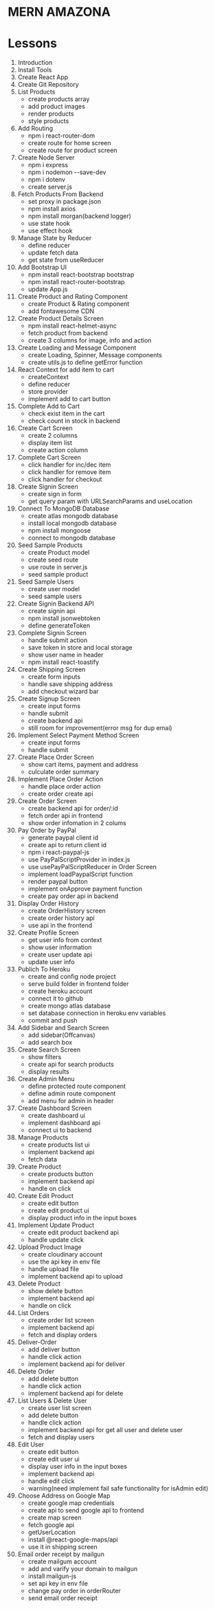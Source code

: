 # MERN AMAZONA

# Lessons

1. Introduction
2. Install Tools
3. Create React App
4. Create Git Repository
5. List Products
   - create products array
   - add product images
   - render products
   - style products
6. Add Routing
   - npm i react-router-dom
   - create route for home screen
   - create route for product screen
7. Create Node Server
   - npm i express
   - npm i nodemon --save-dev
   - npm i dotenv
   - create server.js
8. Fetch Products From Backend
   - set proxy in package.json
   - npm install axios
   - npm install morgan(backend logger)
   - use state hook
   - use effect hook
9. Manage State by Reducer
   - define reducer
   - update fetch data
   - get state from useReducer
10. Add Bootstrap UI
    - npm install react-bootstrap bootstrap
    - npm install react-router-bootstrap
    - update App.js
11. Create Product and Rating Component
    - create Product & Rating component
    - add fontawesome CDN
12. Create Product Details Screen
    - npm install react-helmet-async
    - fetch product from backend
    - create 3 columns for image, info and action
13. Create Loading and Message Component
    - create Loading, Spinner, Message components
    - create utils.js to define getError function
14. React Context for add item to cart
    - createContext
    - define reducer
    - store provider
    - implement add to cart button
15. Complete Add to Cart
    - check exist item in the cart
    - check count in stock in backend
16. Create Cart Screen
    - create 2 columns
    - display item list
    - create action column
17. Complete Cart Screen
    - click handler for inc/dec item
    - click handler for remove item
    - click handler for checkout
18. Create Signin Screen
    - create sign in form
    - get query param with URLSearchParams and useLocation
19. Connect To MongoDB Database
    - create atlas mongodb database
    - install local mongodb database
    - npm install mongoose
    - connect to mongodb database
20. Seed Sample Products
    - create Product model
    - create seed route
    - use route in server.js
    - seed sample product
21. Seed Sample Users
    - create user model
    - seed sample users
22. Create Signin Backend API
    - create signin api
    - npm install jsonwebtoken
    - define generateToken
23. Complete Signin Screen
    - handle submit action
    - save token in store and local storage
    - show user name in header
    - npm install react-toastify
24. Create Shipping Screen
    - create form inputs
    - handle save shipping address
    - add checkout wizard bar
25. Create Signup Screen
    - create input forms
    - handle submit
    - create backend api
    - still room for improvement(error msg for dup emai)
26. Implement Select Payment Method Screen
    - create input forms
    - handle submit
27. Create Place Order Screen
    - show cart items, payment and address
    - culculate order summary
28. Implement Place Order Action
    - handle place order action
    - create order create api
29. Create Order Screen
    - create backend api for order/:id
    - fetch order api in frontend
    - show order infomation in 2 colums
30. Pay Order by PayPal
    - generate paypal client id
    - create api to return client id
    - npm i react-paypal-js
    - use PayPalScriptProvider in index.js
    - use usePayPalScriptReducer in Order Screen
    - implement loadPaypalScript function
    - render paypal button
    - implement onApprove payment function
    - create pay order api in backend
31. Display Order History
    - create OrderHistory screen
    - create order history api
    - use api in the frontend
32. Create Profile Screen
    - get user info from context
    - show user information
    - create user update api
    - update user info
33. Publich To Heroku
    - create and config node project
    - serve build folder in frontend folder
    - create heroku account
    - connect it to github
    - create mongo atlas database
    - set database connection in heroku env variables
    - commit and push
34. Add Sidebar and Search Screen
    - add sidebar(Offcanvas)
    - add search box
35. Create Search Screen
    - show filters
    - create api for search products
    - display results
36. Create Admin Menu
    - define protected route component
    - define admin route component
    - add menu for admin in header
37. Create Dashboard Screen
    - create dashboard ui
    - implement dashboard api
    - connect ui to backend
38. Manage Products
    - create products list ui
    - implement backend api
    - fetch data
39. Create Product
    - create products button
    - implement backend api
    - handle on click
40. Create Edit Product
    - create edit button
    - create edit product ui
    - display product info in the input boxes
41. Implement Update Product
    - create edit product backend api
    - handle update click
42. Upload Product Image
    - create cloudinary account
    - use the api key in env file
    - handle upload file
    - implement backend api to upload
43. Delete Product
    - show delete button
    - implement backend api
    - handle on click
44. List Orders
    - create order list screen
    - implement backend api
    - fetch and display orders
45. Deliver-Order
    - add deliver button
    - handle click action
    - implement backend api for deliver
46. Delete Order
    - add delete button
    - handle click action
    - implement backend api for delete
47. List Users & Delete User
    - create user list screen
    - add delete button
    - handle click action
    - implement backend api for get all user and delete user
    - fetch and display users
48. Edit User
    - create edit button
    - create edit user ui
    - display user info in the input boxes
    - implement backend api
    - handle edit click
    - warning(need implement fail safe functionality for isAdmin edit)
49. Choose Address on Google Map
    - create google map credentials
    - create api to send google api to frontend
    - create map screen
    - fetch google api
    - getUserLocation
    - install @react-google-maps/api
    - use it in shipping screen
50. Email order receipt by mailgun
    - create mailgum account
    - add and varify your domain to mailgun
    - install mailgun-js
    - set api key in env file
    - change pay order in orderRouter
    - send email order receipt
